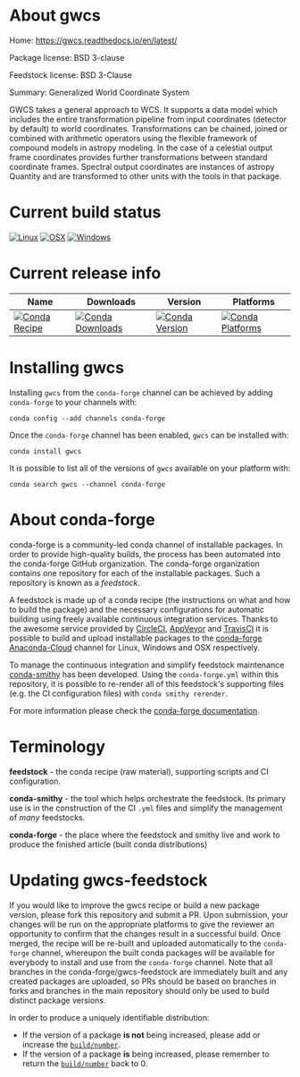 About gwcs
==========

Home: https://gwcs.readthedocs.io/en/latest/

Package license: BSD 3-clause

Feedstock license: BSD 3-Clause

Summary: Generalized World Coordinate System

GWCS takes a general approach to WCS. It supports a data model which
includes the entire transformation pipeline from input coordinates
(detector by default) to world coordinates. Transformations can be
chained, joined or combined with arithmetic operators using the flexible
framework of compound models in astropy modeling. In the case of a
celestial output frame coordinates provides further transformations
between standard coordinate frames. Spectral output coordinates are
instances of astropy Quantity and are transformed to other units with the
tools in that package.


Current build status
====================

[![Linux](https://img.shields.io/circleci/project/github/conda-forge/gwcs-feedstock/master.svg?label=Linux)](https://circleci.com/gh/conda-forge/gwcs-feedstock)
[![OSX](https://img.shields.io/travis/conda-forge/gwcs-feedstock/master.svg?label=macOS)](https://travis-ci.org/conda-forge/gwcs-feedstock)
[![Windows](https://img.shields.io/appveyor/ci/conda-forge/gwcs-feedstock/master.svg?label=Windows)](https://ci.appveyor.com/project/conda-forge/gwcs-feedstock/branch/master)

Current release info
====================

| Name | Downloads | Version | Platforms |
| --- | --- | --- | --- |
| [![Conda Recipe](https://img.shields.io/badge/recipe-gwcs-green.svg)](https://anaconda.org/conda-forge/gwcs) | [![Conda Downloads](https://img.shields.io/conda/dn/conda-forge/gwcs.svg)](https://anaconda.org/conda-forge/gwcs) | [![Conda Version](https://img.shields.io/conda/vn/conda-forge/gwcs.svg)](https://anaconda.org/conda-forge/gwcs) | [![Conda Platforms](https://img.shields.io/conda/pn/conda-forge/gwcs.svg)](https://anaconda.org/conda-forge/gwcs) |

Installing gwcs
===============

Installing `gwcs` from the `conda-forge` channel can be achieved by adding `conda-forge` to your channels with:

```
conda config --add channels conda-forge
```

Once the `conda-forge` channel has been enabled, `gwcs` can be installed with:

```
conda install gwcs
```

It is possible to list all of the versions of `gwcs` available on your platform with:

```
conda search gwcs --channel conda-forge
```


About conda-forge
=================

conda-forge is a community-led conda channel of installable packages.
In order to provide high-quality builds, the process has been automated into the
conda-forge GitHub organization. The conda-forge organization contains one repository
for each of the installable packages. Such a repository is known as a *feedstock*.

A feedstock is made up of a conda recipe (the instructions on what and how to build
the package) and the necessary configurations for automatic building using freely
available continuous integration services. Thanks to the awesome service provided by
[CircleCI](https://circleci.com/), [AppVeyor](https://www.appveyor.com/)
and [TravisCI](https://travis-ci.org/) it is possible to build and upload installable
packages to the [conda-forge](https://anaconda.org/conda-forge)
[Anaconda-Cloud](https://anaconda.org/) channel for Linux, Windows and OSX respectively.

To manage the continuous integration and simplify feedstock maintenance
[conda-smithy](https://github.com/conda-forge/conda-smithy) has been developed.
Using the ``conda-forge.yml`` within this repository, it is possible to re-render all of
this feedstock's supporting files (e.g. the CI configuration files) with ``conda smithy rerender``.

For more information please check the [conda-forge documentation](https://conda-forge.org/docs/).

Terminology
===========

**feedstock** - the conda recipe (raw material), supporting scripts and CI configuration.

**conda-smithy** - the tool which helps orchestrate the feedstock.
                   Its primary use is in the construction of the CI ``.yml`` files
                   and simplify the management of *many* feedstocks.

**conda-forge** - the place where the feedstock and smithy live and work to
                  produce the finished article (built conda distributions)


Updating gwcs-feedstock
=======================

If you would like to improve the gwcs recipe or build a new
package version, please fork this repository and submit a PR. Upon submission,
your changes will be run on the appropriate platforms to give the reviewer an
opportunity to confirm that the changes result in a successful build. Once
merged, the recipe will be re-built and uploaded automatically to the
`conda-forge` channel, whereupon the built conda packages will be available for
everybody to install and use from the `conda-forge` channel.
Note that all branches in the conda-forge/gwcs-feedstock are
immediately built and any created packages are uploaded, so PRs should be based
on branches in forks and branches in the main repository should only be used to
build distinct package versions.

In order to produce a uniquely identifiable distribution:
 * If the version of a package **is not** being increased, please add or increase
   the [``build/number``](https://conda.io/docs/user-guide/tasks/build-packages/define-metadata.html#build-number-and-string).
 * If the version of a package **is** being increased, please remember to return
   the [``build/number``](https://conda.io/docs/user-guide/tasks/build-packages/define-metadata.html#build-number-and-string)
   back to 0.
